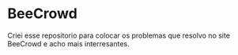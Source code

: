 # BeeCrowd
Criei esse repositorio para colocar os problemas que
resolvo no site BeeCrowd e acho mais interresantes.
